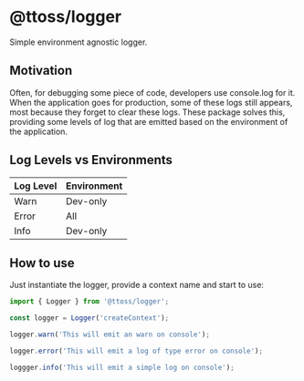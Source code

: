 # @ttoss/logger

Simple environment agnostic logger.

## Motivation

Often, for debugging some piece of code, developers use console.log for it. When the application goes for production, some of these logs still appears, most because they forget to clear these logs.
These package solves this, providing some levels of log that are emitted based on the environment of the application.

## Log Levels vs Environments

<table>
<thead>
<tr><th>Log Level</th><th>Environment</th></tr>
</thead>
<tbody>
<tr><td>Warn</td><td>Dev-only</td></tr>
<tr><td>Error</td><td>All</td></tr>
<tr><td>Info</td><td>Dev-only</td></tr>
</tbody>
</table>

## How to use

Just instantiate the logger, provide a context name and start to use:

```ts
import { Logger } from '@ttoss/logger';

const logger = Logger('createContext');

logger.warn('This will emit an warn on console');

logger.error('This will emit a log of type error on console');

loggger.info('This will emit a simple log on console');
```
